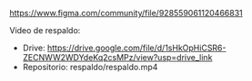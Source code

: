 https://www.figma.com/community/file/928559061120466831

Video de respaldo: 
- Drive: https://drive.google.com/file/d/1sHkOpHiCSR6-ZECNWW2WDYdeKq2csMPz/view?usp=drive_link
- Repositorio: respaldo/respaldo.mp4
